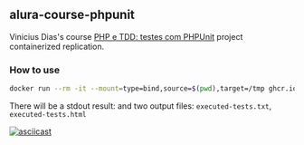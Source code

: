 alura-course-phpunit
--
Vinicius Dias's course [PHP e TDD: testes com PHPUnit](https://cursos.alura.com.br/course/phpunit-tdd) project containerized replication.

### How to use

```bash
docker run --rm -it --mount=type=bind,source=$(pwd),target=/tmp ghcr.io/xurlz/curso-alura-phpunit:lastest
```

There will be a stdout result: and two output files: `executed-tests.txt`, `executed-tests.html`

[![asciicast](https://asciinema.org/a/VFvbbn1vGngv2BP0sqcHDzOs2.svg)](https://asciinema.org/a/VFvbbn1vGngv2BP0sqcHDzOs2)

